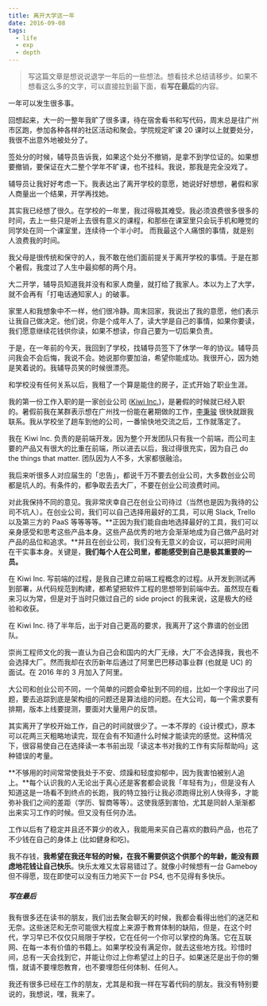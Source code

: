 ```yaml
---
title: 离开大学这一年
date: 2016-09-08
tags:
  - life
  - exp
  - depth
---
```


> 写这篇文章是想说说退学一年后的一些想法。想看技术总结请移步。如果不想看这么多的文字，可以直接拉到最下面，看**写在最后**的内容。

一年可以发生很多事。

回想起来，大一的一整年我旷了很多课，待在宿舍看书和写代码，周末总是往广州市区跑，参加各种各样的社区活动和聚会。学院规定旷课 20 课时以上就要处分，我很不出意外地被处分了。

签处分的时候，辅导员告诉我，如果这个处分不撤销，是拿不到学位证的。如果想要撤销，要保证在大二整个学年不旷课，也不挂科。我说，那我是完全没戏了。

辅导员让我好好考虑一下。我表达出了离开学校的意愿，她说好好想想，暑假和家人商量出一个结果，开学再找她。

其实我已经想了很久。在学校的一年里，我过得极其难受。我必须浪费很多很多的时间，去上一些只是听上去很有意义的课程，和那些在课室里只会玩手机和睡觉的同学处在同一个课室里，连续待一个半小时。 而我最这个人痛恨的事情，就是别人浪费我的时间。

我父母是很传统和保守的人，我不敢在他们面前提关于离开学校的事情。于是在那个暑假，我度过了人生中最抑郁的两个月。

大二开学，辅导员知道我并没有和家人商量，就打给了我家人。本以为上了大学，就不会再有「打电话通知家人」的破事。

家里人和我想象中不一样，他们很冷静。周末回家，我说出了我的意愿，他们表示让我自己做决定。他们说，你是个成年人了，读大学是自己的事情，如果你要读，我们愿意继续花钱供你读，如果不想读，你自己要为一切后果负责。

于是，在一年前的今天，我回到了学校，找辅导员签下了休学一年的协议。辅导员问我会不会后悔，我说不会。她说那你要加油，希望你能成功。我很开心，因为她是笑着说的。我辅导员笑的时候很漂亮。

和学校没有任何关系以后，我租了一个算是能住的房子，正式开始了职业生涯。

我的第一份工作入职的是一家创业公司 ([Kiwi Inc.](http://kiwiinc.net/))，是暑假的时候就已经入职的。暑假前我在某群表示想在广州找一份能在暑期做的工作，[李秉骏](http://weibo.com/u/1685135222) 很快就跟我联系。我从学校坐了趟车到他的公司，一番愉快地交流之后，工作就落定了。

我在 Kiwi Inc. 负责的是前端开发。因为整个开发团队只有我一个前端，而公司主要的产品又有很大的比重在前端，所以进去以后，我过得很充实，因为自己 do the things that matter. 团队因为人不多，大家都很融洽。

我后来听很多人对应届生的「忠告」，都说千万不要去创业公司，大多数创业公司都是坑人的。有条件的，都争取去去大厂，不要在创业公司浪费时间。

对此我保持不同的意见。我非常庆幸自己在创业公司待过（当然也是因为我待的公司不坑人）。在创业公司，我们可以自己选择用最好的工具，可以用 Slack, Trello 以及第三方的 PaaS 等等等等。**正因为我们能自由地选择最好的工具，我们可以亲身感受和思考这些产品本身。这些产品优秀的地方会渐渐地成为自己做产品时对产品的品位和追求。**并且在创业公司，我们没有无意义的会议，可以把时间用在干实事本身。关键是，**我们每个人在公司里，都能感受到自己是极其重要的一员。**

在 Kiwi Inc. 写前端的过程，是我自己建立前端工程概念的过程。从开发到测试再到部署，从代码规范到构建，都希望把软件工程的思想带到前端中去。虽然现在看来习以为常，但是对于当时只做过自己的 side project 的我来说，这是极大的经验和收获。

在 Kiwi Inc. 待了半年后，出于对自己更高的要求，我离开了这个靠谱的创业团队。

崇尚工程师文化的我一直认为自己会和国内的大厂无缘，大厂不会选择我，我也不会选择大厂。然而我却在农历新年后通过了阿里巴巴移动事业群 (也就是 UC) 的面试。在 2016 年的 3 月加入了阿里。

大公司和创业公司不同，一个简单的问题会牵扯到不同的组，比如一个字段出了问题，要去追踪到底是架构组的问题还是算法组的问题。在大公司，每一个需求要有排期，版本上线要提测，要面对大量用户的反馈。

其实离开了学校开始工作，自己的时间就很少了。一本不厚的《设计模式》，原本可以花两三天粗略地读完，现在会有不知道什么时候才能读完的感觉。这种情况下，很容易使自己在选择读一本书前出现「读这本书对我的工作有实际帮助吗」这种错误的考量。

**不够用的时间常常使我处于不安、烦躁和轻度抑郁中，因为我害怕被别人追上。**每个认识我的人无论出于真心还是客套都会说我「年轻有为」，但是没有人知道这是一场看不到终点的长跑，我的特立独行让我必须跑得比别人快得多，才能弥补我们之间的差距（学历、智商等等）。这使我感到害怕，尤其是同龄人渐渐都出来实习工作的时候。但又没有任何办法。

工作以后有了稳定并且还不算少的收入，我能用来买自己喜欢的数码产品，也花了不少钱在自己的身体上 (比如健身和吃)。

我不存钱，**我希望在我还年轻的时候，在我不需要供这个供那个的年龄，能没有顾虑地花钱让自己快乐**。快乐太难又太容易错过了。就像小时候想有一台 Gameboy 但不得愿，现在即使可以没有压力地买下一台 PS4, 也不见得有多快乐。

##### 写在最后

我有很多还在读书的朋友，我们出去聚会聊天的时候，我都会看得出他们的迷茫和无奈。这些迷茫和无奈可能很大程度上来源于教育体制的缺陷，但是，在这个时代，学习早已不仅仅只局限于学校，它在任何一个你可以掌控的角落。它在互联网、在每一本有价值的书籍上。如果学校没有满足你，就去这些地方找。珍惜时间，总有一天会找到它，并能让你过上你希望过上的日子。如果迷茫是出于你的懒惰，就请不要埋怨教育，也不要埋怨任何体制、任何人。

我还有很多已经在工作的朋友，尤其是和我一样在写着代码的朋友。我没有特别要说的，我想说，嘿，我来了。